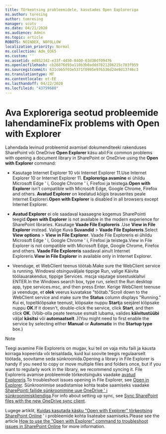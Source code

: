 ```yaml
---
title: Tõrkeotsing probleemidele, kasutades Open Exploreriga
ms.author: toresing
author: tomresing
manager: scotv
ms.date: 04/21/2020
ms.audience: Admin
ms.topic: article
ROBOTS: NOINDEX, NOFOLLOW
localization_priority: Normal
ms.collection: Adm_O365
ms.custom: ''
ms.assetid: ed852342-e33f-4450-8400-63d30df09476
ms.openlocfilehash: cb26876d93a110b3b0addd7821206215c783f959
ms.sourcegitcommit: 631cbb5f03e5371f0995e976536d24e9d13746c3
ms.translationtype: MT
ms.contentlocale: et-EE
ms.lasthandoff: 04/22/2020
ms.locfileid: "43759688"
---
```

# <a name="fix-problems-with-open-with-explorer"></a><span data-ttu-id="22a87-102">Ava Exploreriga seotud probleemide lahendamine</span><span class="sxs-lookup"><span data-stu-id="22a87-102">Fix problems with Open with Explorer</span></span>

<span data-ttu-id="22a87-103">Lahendada levinud probleemid avamisel dokumenditeeki rakenduses SharePoint või OneDrive **Open Explorer** käsu abil:</span><span class="sxs-lookup"><span data-stu-id="22a87-103">Fix common problems with opening a document library in SharePoint or OneDrive using the **Open with Explorer** command:</span></span> 
  
- <span data-ttu-id="22a87-104">Kasutage Internet Explorer 10 või Internet Explorer 11.</span><span class="sxs-lookup"><span data-stu-id="22a87-104">Use Internet Explorer 10 or Internet Explorer 11.</span></span> <span data-ttu-id="22a87-105">**Exploreriga avamine** ei ühildu Microsoft Edge ' i, Google Chrome ' i, Firefoxi ja teistega.</span><span class="sxs-lookup"><span data-stu-id="22a87-105">**Open with Explorer** isn't compatible with Microsoft Edge, Google Chrome, Firefox and others.</span></span> <span data-ttu-id="22a87-106">**Avatud Explorer** on keelatud kõigis brauserites peale Internet Exploreri.</span><span class="sxs-lookup"><span data-stu-id="22a87-106">**Open with Explorer** is disabled in all browsers except Internet Explorer.</span></span> 
    
- <span data-ttu-id="22a87-107">**Avatud Explorer** ei ole saadaval kaasaegne kogemus SharePointi teegid.</span><span class="sxs-lookup"><span data-stu-id="22a87-107">**Open with Explorer** is not available in the modern experience for SharePoint libraries.</span></span> <span data-ttu-id="22a87-108">Kasutage **Vaade File Exploreris** .</span><span class="sxs-lookup"><span data-stu-id="22a87-108">Use **View in File Explorer** instead.</span></span> <span data-ttu-id="22a87-109">Valige Kuva **Suvandid** \> **Vaade File Exploreris**.</span><span class="sxs-lookup"><span data-stu-id="22a87-109">Select **View options** \> **View in File Explorer**.</span></span> <span data-ttu-id="22a87-110">Vaade File Exploreris ei ühildu Microsoft Edge ' i, Google Chrome ' i, Firefoxi ja teistega.</span><span class="sxs-lookup"><span data-stu-id="22a87-110">View in File Explorer is not compatible with Microsoft Edge, Google Chrome, Firefox and others.</span></span> <span data-ttu-id="22a87-111">**Vaade File Exploreris** saadaval ainult Internet Exploreris.</span><span class="sxs-lookup"><span data-stu-id="22a87-111">**View in File Explorer** in available only in Internet Explorer.</span></span> 
    
- <span data-ttu-id="22a87-112">Veenduge, et WebClient teenus töötab.</span><span class="sxs-lookup"><span data-stu-id="22a87-112">Make sure the WebClient service is running.</span></span> <span data-ttu-id="22a87-113">Windowsi otsinguväljale tippige Run, valige Käivita töölauarakendus, tippige Services. mscja vajutage sisestusklahvi ENTER.</span><span class="sxs-lookup"><span data-stu-id="22a87-113">In the Windows search box, type run, select the Run desktop app, type services.msc, and then press Enter.</span></span> <span data-ttu-id="22a87-114">Kerige WebClient teenuse ja veenduge, et **olek** veerus kuvatakse "töötab."</span><span class="sxs-lookup"><span data-stu-id="22a87-114">Scroll down to the WebClient service and make sure the **Status** column displays "Running."</span></span> <span data-ttu-id="22a87-115">Kui ei, topeltklõpsake teenust, klõpsake nuppu **Start**ja seejärel klõpsake nuppu **OK**.</span><span class="sxs-lookup"><span data-stu-id="22a87-115">If it doesn't, double-click the service, click **Start**, and then click **OK**.</span></span> <span data-ttu-id="22a87-116">(Võib-olla peate teenuse esmalt lubama, valides **käivitustüübi** väljal **käsitsi** või **automaatselt** .)</span><span class="sxs-lookup"><span data-stu-id="22a87-116">(You might need to first enable the service by selecting either **Manual** or **Automatic** in the **Startup type** box.)</span></span> 
    
> [!NOTE]
> <span data-ttu-id="22a87-117">Teegi avamine File Exploreris on mugav, kui teil on vaja mitu faili ja kausta korraga kopeerida või teisaldada, kuid kui soovite teegis regulaarselt töötada, soovitame seda sünkroonida.</span><span class="sxs-lookup"><span data-stu-id="22a87-117">Opening a library in File Explorer is handy if you need to copy or move multiple files and folders once, but if you want to regularly work in the library, we recommend syncing it.</span></span> <span data-ttu-id="22a87-118">File Exploreris avamise probleemide tõrkeotsinguks vaadake [avatud Exploreris](https://go.microsoft.com/fwlink/?linkid=871665).</span><span class="sxs-lookup"><span data-stu-id="22a87-118">To troubleshoot issues opening in File Explorer, see [Open in Explorer](https://go.microsoft.com/fwlink/?linkid=871665).</span></span> <span data-ttu-id="22a87-119">Sünkroonimise seadistamise kohta teabe saamiseks vaadake [SharePointi failide sünkroonimine uue OneDrive ' i sünkroonimiskliendiga](https://go.microsoft.com/fwlink/?linkid=871666).</span><span class="sxs-lookup"><span data-stu-id="22a87-119">For info about setting up sync, see [Sync SharePoint files with the new OneDrive sync client](https://go.microsoft.com/fwlink/?linkid=871666).</span></span>
  
<span data-ttu-id="22a87-120">Lugege artiklit, [Kuidas kasutada käsku "Open with Explorer" tõrkeotsing SharePoint Online](https://docs.microsoft.com/sharepoint/support/lists-and-libraries/troubleshoot-issues-using-open-with-explorer) ' i probleemide kohta lisateabe saamiseks.</span><span class="sxs-lookup"><span data-stu-id="22a87-120">Please see the article [How to use the "Open with Explorer" command to troubleshoot issues in SharePoint Online](https://docs.microsoft.com/sharepoint/support/lists-and-libraries/troubleshoot-issues-using-open-with-explorer) for more information.</span></span> 
  

